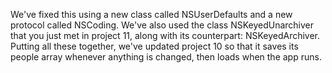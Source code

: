 We've fixed this using a new class called NSUserDefaults and a new protocol called NSCoding. We've also used the class NSKeyedUnarchiver that you just met in project 11, along with its counterpart: NSKeyedArchiver. Putting all these together, we've updated project 10 so that it saves its people array whenever anything is changed, then loads when the app runs.

